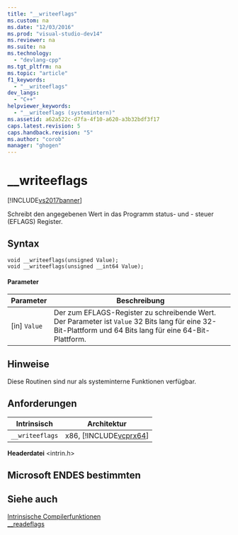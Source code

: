 ```yaml
---
title: "__writeeflags"
ms.custom: na
ms.date: "12/03/2016"
ms.prod: "visual-studio-dev14"
ms.reviewer: na
ms.suite: na
ms.technology: 
  - "devlang-cpp"
ms.tgt_pltfrm: na
ms.topic: "article"
f1_keywords: 
  - "__writeeflags"
dev_langs: 
  - "C++"
helpviewer_keywords: 
  - "__writeeflags (systemintern)"
ms.assetid: a62a522c-d7fa-4f10-a620-a3b32bdf3f17
caps.latest.revision: 5
caps.handback.revision: "5"
ms.author: "corob"
manager: "ghogen"
---
```

# __writeeflags
[!INCLUDE[vs2017banner](../assembler/inline/includes/vs2017banner.md)]

Schreibt den angegebenen Wert in das Programm status\- und \- steuer \(EFLAGS\) Register.  
  
## Syntax  
  
```  
void __writeeflags(unsigned Value);  
void __writeeflags(unsigned __int64 Value);  
```  
  
#### Parameter  
  
|Parameter|Beschreibung|  
|---------------|------------------|  
|\[in\] `Value`|Der zum EFLAGS\-Register zu schreibende Wert.  Der Parameter ist `Value` 32 Bits lang für eine 32\-Bit\-Plattform und 64 Bits lang für eine 64\-Bit\-Plattform.|  
  
## Hinweise  
 Diese Routinen sind nur als systeminterne Funktionen verfügbar.  
  
## Anforderungen  
  
|Intrinsisch|Architektur|  
|-----------------|-----------------|  
|`__writeeflags`|x86, [!INCLUDE[vcprx64](../assembler/inline/includes/vcprx64_md.md)]|  
  
 **Headerdatei** \<intrin.h\>  
  
## Microsoft ENDES bestimmten  
  
## Siehe auch  
 [Intrinsische Compilerfunktionen](../intrinsics/compiler-intrinsics.md)   
 [\_\_readeflags](../intrinsics/readeflags.md)